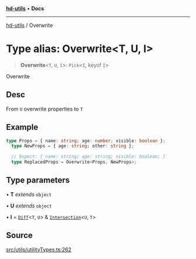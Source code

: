 [**hd-utils**](../README.md) • **Docs**

***

[hd-utils](../globals.md) / Overwrite

# Type alias: Overwrite\<T, U, I\>

> **Overwrite**\<`T`, `U`, `I`\>: `Pick`\<`I`, keyof `I`\>

Overwrite

## Desc

From `U` overwrite properties to `T`

## Example

```ts
type Props = { name: string; age: number; visible: boolean };
  type NewProps = { age: string; other: string };

  // Expect: { name: string; age: string; visible: boolean; }
  type ReplacedProps = Overwrite<Props, NewProps>;
```

## Type parameters

• **T** *extends* `object`

• **U** *extends* `object`

• **I** = [`Diff`](Diff.md)\<`T`, `U`\> & [`Intersection`](Intersection.md)\<`U`, `T`\>

## Source

[src/utils/utilityTypes.ts:262](https://github.com/AhmadHddad/h-utils/blob/8e9e542f98b1a43a336ce585dc8666b21b0e894d/src/utils/utilityTypes.ts#L262)
